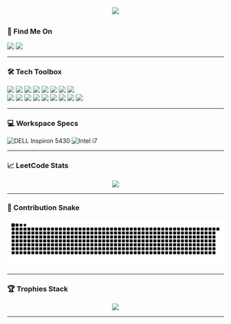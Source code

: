 <h1 align="center">
    <img src="https://readme-typing-svg.herokuapp.com?font=Consolas&weight=100&letterSpacing=&duration=2000&pause=1000&color=04C1F7&center=true&vCenter=true&width=1000&height=35&lines=Hello+There+I'm+Ashrithaa+J+S+%F0%9F%99%8B%E2%80%8D%E2%99%80%EF%B8%8F;M.Sc+Software+Systems+%7C+PSG+College+of+Technology+%F0%9F%8E%93+;BS+Data+Science+%7C+IIT+Madras+%F0%9F%91%A9%E2%80%8D%F0%9F%8E%93;Currently+learning+Web+Development++%F0%9F%8C%B1+;Interested+in+Cloud+Computing+%F0%9F%93%8C"/>
  <br/>
</h1>

<h3> 📧 Find Me On </h3>
<div>
  <img src="https://img.shields.io/badge/LinkedIn-0077B5?style=for-the-badge&logo=linkedin&logoColor=white" />
  <img src="https://img.shields.io/badge/GMail-ff4343?style=for-the-badge&logo=gmail&logoColor=white" />
</div>

<hr/>

<h3> 🛠️ Tech Toolbox </h3>
<div>
  <img src="https://img.shields.io/badge/C-2A5B8D?style=for-the-badge&logo=c&logoColor=white" />
  <img src="https://img.shields.io/badge/MATLAB-FCDC35?style=for-the-badge&logo=matlab&logoColor=white" />
  <img src="https://img.shields.io/badge/C%2B%2B-0076A8?style=for-the-badge&logo=c%2B%2B&logoColor=white" />
  <img src="https://img.shields.io/badge/Python-FCDC35?style=for-the-badge&logo=python&logoColor=blue" />
  <img src="https://img.shields.io/badge/HTML5-E34F26?style=for-the-badge&logo=html5&logoColor=white" />
  <img src="https://img.shields.io/badge/CSS-1572B6?style=for-the-badge&logo=css3&logoColor=white" />
  <img src="https://img.shields.io/badge/Assembly-6E4B3A?style=for-the-badge&logo=assembly&logoColor=white" />
  <img src="https://img.shields.io/badge/Oracle_SQL-F80000?style=for-the-badge&logo=oracle&logoColor=white" />
</div>
<div>
  <img src="https://img.shields.io/badge/PuTTY-607D8B?style=for-the-badge&logo=putty&logoColor=yellow" />
  <img src="https://img.shields.io/badge/MATLAB-FCDC35?style=for-the-badge&logo=matlab&logoColor=white" />
  <img src="https://img.shields.io/badge/Code%20Blocks-00BFFF?style=for-the-badge&logo=codeblocks&logoColor=white" />
  <img src="https://img.shields.io/badge/Anaconda-44A833?style=for-the-badge&logo=anaconda&logoColor=white" />
  <img src="https://img.shields.io/badge/VS%20Code-007ACC?style=for-the-badge&logo=visualstudiocode&logoColor=white" />
  <img src="https://img.shields.io/badge/SQL%20Developer-3c9443?style=for-the-badge&logo=oracle&logoColor=white" />
  <img src="https://img.shields.io/badge/emu8086-37FD12?style=for-the-badge&logo=windows95&logoColor=white" />
  <img src="https://img.shields.io/badge/Keil_uVision-5C7B93?style=for-the-badge&logo=keil&logoColor=white" />
  <img src="https://img.shields.io/badge/Django-092E20?style=for-the-badge&logo=django&logoColor=white" />
</div>

<hr/>

<h3> 💻 Workspace Specs </h3>
<div>
  <img src="https://img.shields.io/badge/DELL-inspiron_5430-00529c?style=for-the-badge&logo=dell&logoColor=white" alt="DELL Inspiron 5430" />
  <img src="https://img.shields.io/badge/intel-i7-0072CE?style=for-the-badge&logo=intel&logoColor=white" alt="Intel i7" />
</div>

<hr/>

<h3> 📈 LeetCode Stats </h3>
<div align="center">
  <img width="400" align="center" src="https://leetcard.jacoblin.cool/ashrithaa-js?theme=dark&font=Oxygen&ext=heatmap" />
</div>

<hr/>

<h3> 🐍 Contribution Snake</h3>
<div align="center">
  <img src="https://github.com/ashrithaa-js/ashrithaa-js/blob/output/github-snake-dark.svg" />
  
  <br/>
</div>

<hr/>

### 🏆 Trophies Stack
<div align="center">
  <img width="1000" align="center" src="https://github-profile-trophy.vercel.app/?username=ashrithaa-js&theme=juicyfresh&no-frame=true&no-bg=false&margin-w=2" />
</div>

<hr/>


